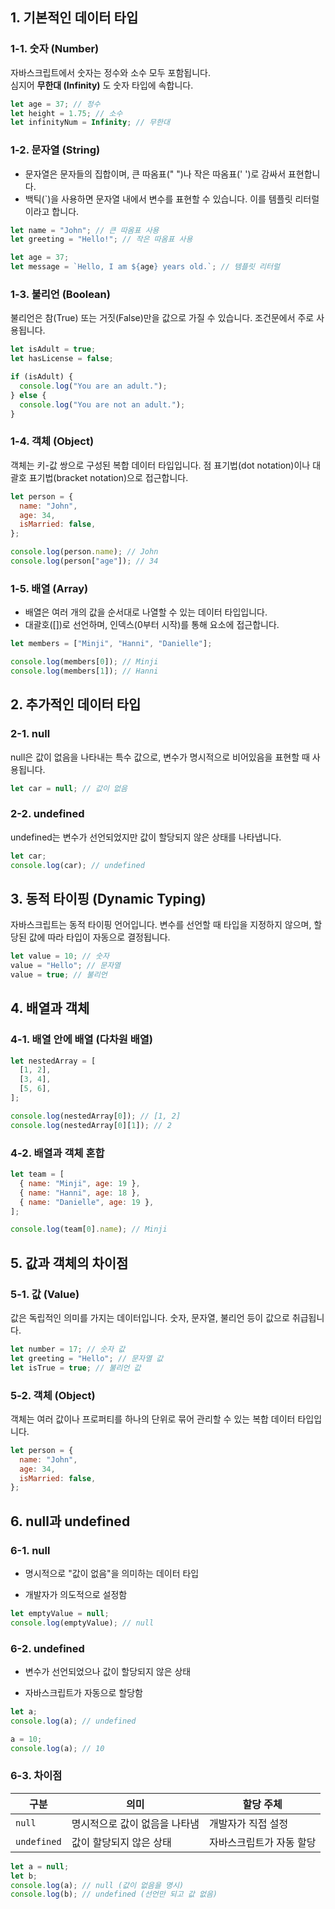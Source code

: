 ## 1. 기본적인 데이터 타입

### 1-1. 숫자 (Number)

자바스크립트에서 숫자는 정수와 소수 모두 포함됩니다.  
심지어 **무한대 (Infinity)** 도 숫자 타입에 속합니다.

```js
let age = 37; // 정수
let height = 1.75; // 소수
let infinityNum = Infinity; // 무한대
```

### 1-2. 문자열 (String)

- 문자열은 문자들의 집합이며, 큰 따옴표(" ")나 작은 따옴표(' ')로 감싸서 표현합니다.
- 백틱(`)을 사용하면 문자열 내에서 변수를 표현할 수 있습니다. 이를 템플릿 리터럴이라고 합니다.

```js
let name = "John"; // 큰 따옴표 사용
let greeting = "Hello!"; // 작은 따옴표 사용

let age = 37;
let message = `Hello, I am ${age} years old.`; // 템플릿 리터럴
```

### 1-3. 불리언 (Boolean)

불리언은 참(True) 또는 거짓(False)만을 값으로 가질 수 있습니다.
조건문에서 주로 사용됩니다.

```js
let isAdult = true;
let hasLicense = false;

if (isAdult) {
  console.log("You are an adult.");
} else {
  console.log("You are not an adult.");
}
```

### 1-4. 객체 (Object)

객체는 키-값 쌍으로 구성된 복합 데이터 타입입니다.
점 표기법(dot notation)이나 대괄호 표기법(bracket notation)으로 접근합니다.

```js
let person = {
  name: "John",
  age: 34,
  isMarried: false,
};

console.log(person.name); // John
console.log(person["age"]); // 34
```

### 1-5. 배열 (Array)

- 배열은 여러 개의 값을 순서대로 나열할 수 있는 데이터 타입입니다.
- 대괄호([])로 선언하며, 인덱스(0부터 시작)를 통해 요소에 접근합니다.

```js
let members = ["Minji", "Hanni", "Danielle"];

console.log(members[0]); // Minji
console.log(members[1]); // Hanni
```

## 2. 추가적인 데이터 타입

### 2-1. null

null은 값이 없음을 나타내는 특수 값으로, 변수가 명시적으로 비어있음을 표현할 때 사용됩니다.

```js
let car = null; // 값이 없음
```

### 2-2. undefined

undefined는 변수가 선언되었지만 값이 할당되지 않은 상태를 나타냅니다.

```js
let car;
console.log(car); // undefined
```

## 3. 동적 타이핑 (Dynamic Typing)

자바스크립트는 동적 타이핑 언어입니다. 변수를 선언할 때 타입을 지정하지 않으며, 할당된 값에 따라 타입이 자동으로 결정됩니다.

```js
let value = 10; // 숫자
value = "Hello"; // 문자열
value = true; // 불리언
```

## 4. 배열과 객체

### 4-1. 배열 안에 배열 (다차원 배열)

```js
let nestedArray = [
  [1, 2],
  [3, 4],
  [5, 6],
];

console.log(nestedArray[0]); // [1, 2]
console.log(nestedArray[0][1]); // 2
```

### 4-2. 배열과 객체 혼합

```js
let team = [
  { name: "Minji", age: 19 },
  { name: "Hanni", age: 18 },
  { name: "Danielle", age: 19 },
];

console.log(team[0].name); // Minji
```

## 5. 값과 객체의 차이점

### 5-1. 값 (Value)

값은 독립적인 의미를 가지는 데이터입니다.
숫자, 문자열, 불리언 등이 값으로 취급됩니다.

```js
let number = 17; // 숫자 값
let greeting = "Hello"; // 문자열 값
let isTrue = true; // 불리언 값
```

### 5-2. 객체 (Object)

객체는 여러 값이나 프로퍼티를 하나의 단위로 묶어 관리할 수 있는 복합 데이터 타입입니다.

```js
let person = {
  name: "John",
  age: 34,
  isMarried: false,
};
```

## 6. null과 undefined

### 6-1. null

- 명시적으로 "값이 없음"을 의미하는 데이터 타입

- 개발자가 의도적으로 설정함

```js
let emptyValue = null;
console.log(emptyValue); // null
```

### 6-2. undefined

- 변수가 선언되었으나 값이 할당되지 않은 상태

- 자바스크립트가 자동으로 할당함

```js
let a;
console.log(a); // undefined

a = 10;
console.log(a); // 10
```

### 6-3. 차이점

| 구분        | 의미                          | 할당 주체                |
| ----------- | ----------------------------- | ------------------------ |
| `null`      | 명시적으로 값이 없음을 나타냄 | 개발자가 직접 설정       |
| `undefined` | 값이 할당되지 않은 상태       | 자바스크립트가 자동 할당 |

```js
let a = null;
let b;
console.log(a); // null (값이 없음을 명시)
console.log(b); // undefined (선언만 되고 값 없음)
```
